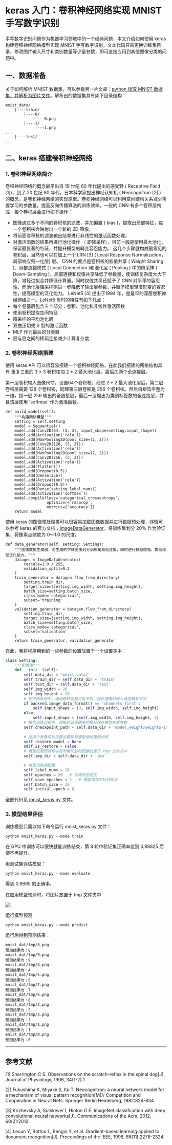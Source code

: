 # keras 入门：卷积神经网络实现 MNIST 手写数字识别

手写数字识别问题作为机器学习领域中的一个经典问题，本文介绍如何使用 keras 构建卷积神经网络模型实现 MNIST 手写数字识别。文本代码只需更换训练集目录，修改图片输入尺寸和类别数量等少量参数，即可直接应用到其他图像分类的问题中。

## 一、数据准备

关于如何解析 MNIST 数据集，可以参看另一片文章：[python 读取 MNIST 数据集，并解析为图片文件](./mnist_parser.md)。解析出的数据集具有如下目录结构：
```text
mnist_data/
    |----train/
        |----0/
            |----0.png
        |----1/
            |----1.png
...
    |----test/
...
```

## 二、keras 搭建卷积神经网络

### 1. 卷积神经网络简介

卷积神经网络的概念最早出自 19 世纪 60 年代提出的感受野 ( Receptive Field [1])，到了 20 世纪 80 年代，日本科学家提出神经认知机 ( Neocognitron [2] ) 的概念，是卷积神经网络的实现原型。卷积神经网络可以利用空间结构关系减少需要学习的参数量，提高反向传播算法的训练效率。一般的 CNN 有多个卷积层构成，每个卷积层会进行如下操作：
- 图像通过多个不同的卷积核的滤波，并加偏置 ( bias )，提取出局部特征，每一个卷积核会映射出一个新的 2D 图像。
- 将前面卷积核的滤波输出结果进行非线性的激活函数处理。
- 对激活函数的结果再进行池化操作 （ 即降采样），目前一般是使用最大池化，保留最显著的特征，并提升模型的畸变容忍能力。
这几个步骤就构成最常见的卷积层，当然也可以在加上一个 LRN [3] ( Local Response Normalization，局部响应归一化层) 层。
    CNN 的要点是卷积核的权值共享 ( Weight Sharing )、局部连接模式 ( Local Connection )和池化层 ( Pooling ) 中的降采样 ( Down-Sampling )。局部连接和权值共享降低了参数量，使训练复杂度大大下降，减轻过拟合并降低计算量。同时权值共享还赋予了 CNN 对平移的容忍性，而池化层降采样则进一步降低了输出层参数，并赋予模型轻度形变的容忍性，提高模型的泛化能力。
    LeNet5 [4] 提出于1994 年，是最早的深层卷积神经网络之一。LeNet5 当时的特性有如下几点：
- 每个卷基层包含三个部分：卷积、池化和非线性激活函数
- 使用卷积提取空间特征
- 降采样的平均池化层
- 双曲正切或 S 型的激活函数
- MLP 作为最后的分类器
- 层与层之间的稀疏连接减少计算复杂度



### 2. 卷积神经网络搭建


使用 keras API 可以很容易搭建一个卷积神经网络，在此我们搭建的网络结构具有 重复三重的 3 * 3 卷积核加 2 * 2 最大池化层，最后加两个全连接层。

第一层卷积输入图像尺寸，设置64个卷积核，经过 2 * 2 最大池化层后，第二层卷积层需要 128 个卷积核，同理第三层卷积是 256 个卷积核。然后将矩阵平整为一维，接一层 256 输出的全链接层，最后一层输出为类别标签数的全连接层，并且该层使用 'softmax' 作为激活函数。

```text
def build_model(self):
    """构建网络模型"""
    setting = self.setting
    model = Sequential()
    model.add(Conv2D(64, (3, 3), input_shape=setting.input_shape))
    model.add(Activation('relu'))
    model.add(MaxPooling2D(pool_size=(2, 2)))
    model.add(Conv2D(128, (3, 3)))
    model.add(Activation('relu'))
    model.add(MaxPooling2D(pool_size=(2, 2)))
    model.add(Conv2D(256, (3, 3)))
    model.add(Activation('relu'))
    model.add(Flatten())
    model.add(Dropout(0.5))
    model.add(Dense(256))
    model.add(Activation('relu'))
    model.add(Dropout(0.5))
    model.add(Dense(setting.lebel_nums))
    model.add(Activation('softmax'))
    model.compile(loss='categorical_crossentropy',
                  optimizer='rmsprop',
                  metrics=['accuracy'])
    return model
```



使用 keras 的图像预处理类可以很容易加载图像数据并进行数据预处理，详情可以参考 keras 的官方文档：[ImageDataGenerator](https://keras-zh.readthedocs.io/preprocessing/image/)。将训练集划分 20% 作为验证集，将像素点缩放为 0～1.0 的尺度。
```text
def data_generator(self, setting: Setting):
    """图像数据生成器，对生成的字体图像划分训练集和验证集，同时进行数据增强，提高模型泛化能力。"""
    datagen = ImageDataGenerator(
        rescale=1.0 / 255,
        validation_split=0.2
    )
    train_generator = datagen.flow_from_directory(
        setting.train_dir,
        target_size=(setting.img_width, setting.img_height),
        batch_size=setting.batch_size,
        class_mode='categorical',
        subset='training'
    )
    validation_generator = datagen.flow_from_directory(
        setting.train_dir,
        target_size=(setting.img_width, setting.img_height),
        batch_size=setting.batch_size,
        class_mode='categorical',
        subset='validation'
    )
    return train_generator, validation_generator
```


在此，我将程序用到的一些参数的设置放置于一个设置类中：

```python
class Setting:
    """配置类"""
    def __init__(self):
        self.data_dir = 'mnist_data/'
        self.train_dir = self.data_dir + 'train'
        self.test_dir = self.data_dir + 'test'
        self.img_width = 28
        self.img_height = 28
        # 在不同系统中，通道数的位置可能不同，因此图像的输入维度略有不同
        if backend.image_data_format() == 'channels_first':
            self.input_shape = (3, self.img_width, self.img_height)
        else:
            self.input_shape = (self.img_width, self.img_height, 3)
        # 模型训练过程中，根据验证准确率的提升保存模型权重参数
        self.checkpoint_path = self.data_dir + 'model_weight/weights-improvement-{epoch:02d}-{val_acc:.5f}.hdf5'
        
        # 这两个参数可以设置加载现有模型继续重新训练
        self.restore_model = None
        self.is_restore = False
        # 模型应用预测可以将所需识别的图像放置于 tmp 文件夹中
        self.imp_dir = self.data_dir + 'tmp'

        # 模型训练的配置
        self.lebel_nums = 10
        self.epoches = 20   # 训练的总轮次
        self.save_epoches = 1   # 模型保存的检验轮次
        self.batch_size = 32
        self.initial_epoch = 0
```

全部代码见 [mnist_keras.py](./mnist_keras.py) 文件。 


### 3. 模型结果评估

训练模型只需以如下命令运行 mnist_keras.py 文件：
```text
python mnist_keras.py --mode train
```
在 GPU 中训练可以很快就能训练结束，第 8 轮中验证集正确率达到 0.98825 后便不再提升。

用测试集评估模型：
```
python mnist_keras.py --mode evaluate
```
得到 0.9895 的正确率。

在应用模型预测时，将图片放置于 tmp 文件夹中

![](../resources/mnist_predict.png)

运行模型预测
```
python mnist_keras.py --mode predict
```
运行后得到预测结果：
```text
mnist_dat/tmp/8.png
预测结果为：8
mnist_dat/tmp/9.png
预测结果为：9
mnist_dat/tmp/4.png
预测结果为：4
mnist_dat/tmp/5.png
预测结果为：5
mnist_dat/tmp/7.png
预测结果为：7
mnist_dat/tmp/6.png
预测结果为：6
mnist_dat/tmp/2.png
预测结果为：2
mnist_dat/tmp/3.png
预测结果为：3
mnist_dat/tmp/1.png
预测结果为：1
mnist_dat/tmp/0.png
预测结果为：0
```



---
## 参考文献
[1] Sherrington C S. Observations on the scratch-reflex in the spinal dog[J]. Journal of Physiology, 1906, 34(1-2):1.

[2] Fukushima K, Miyake S, Ito T. Neocognitron: a neural network model for a mechanism of visual pattern recognition[M]// Competition and Cooperation in Neural Nets. Springer Berlin Heidelberg, 1982:826-834.

[3] Krizhevsky A, Sutskever I, Hinton G E. ImageNet classification with deep convolutional neural networks[J]. Communications of the Acm, 2012, 60(2):2012.

[4] Lecun Y, Bottou L, Bengio Y, et al. Gradient-based learning applied to document recognition[J]. Proceedings of the IEEE, 1998, 86(11):2278-2324.